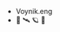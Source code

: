 - Voynik.eng 
- 🚀 🛰️ 🪐 🌱


<!---
tommyt99/tommyt99 is a ✨ special ✨ repository because its `README.md` (this file) appears on your GitHub profile.
You can click the Preview link to take a look at your changes.
--->
